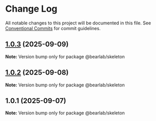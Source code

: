 # Change Log

All notable changes to this project will be documented in this file.
See [Conventional Commits](https://conventionalcommits.org) for commit guidelines.

## [1.0.3](https://github.com/hasanbala/ui-components/compare/@bearlab/skeleton@1.0.2...@bearlab/skeleton@1.0.3) (2025-09-09)

**Note:** Version bump only for package @bearlab/skeleton





## [1.0.2](https://github.com/hasanbala/ui-components/compare/@bearlab/skeleton@1.0.1...@bearlab/skeleton@1.0.2) (2025-09-08)

**Note:** Version bump only for package @bearlab/skeleton





## 1.0.1 (2025-09-07)

**Note:** Version bump only for package @bearlab/skeleton
